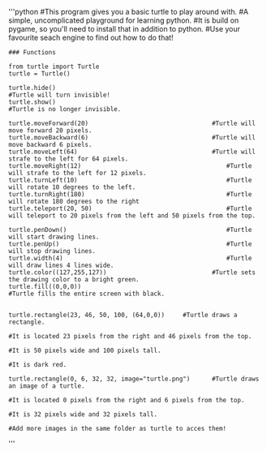 '''python
	#This program gives you a basic turtle to play around with.
	#A simple, uncomplicated playground for learning python.
	#It is build on pygame, so you'll need to install that in addition to python. 
	#Use your favourite seach engine to find out how to do that!

	### Functions

	from turtle import Turtle
	turtle = Turtle()

	turtle.hide()													#Turtle will turn invisible!
	turtle.show()													#Turtle is no longer invisible.

	turtle.moveForward(20)									#Turtle will move forward 20 pixels.
	turtle.moveBackward(6)									#Turtle will move backward 6 pixels.
	turtle.moveLeft(64)										#Turtle will strafe to the left for 64 pixels.
	turtle.moveRight(12)										#Turtle will strafe to the left for 12 pixels.
	turtle.turnLeft(10)											#Turtle will rotate 10 degrees to the left.
	turtle.turnRight(180)										#Turtle will rotate 180 degrees to the right
	turtle.teleport(20, 50)										#Turtle will teleport to 20 pixels from the left and 50 pixels from the top.

	turtle.penDown()											#Turtle will start drawing lines.
	turtle.penUp()												#Turtle will stop drawing lines.
	turtle.width(4)												#Turtle will draw lines 4 lines wide.
	turtle.color((127,255,127))								#Turtle sets the drawing color to a bright green.
	turtle.fill((0,0,0))												#Turtle fills the entire screen with black.


	turtle.rectangle(23, 46, 50, 100, (64,0,0))		#Turtle draws a rectangle.
																		#It is located 23 pixels from the right and 46 pixels from the top.
																		#It is 50 pixels wide and 100 pixels tall.
																		#It is dark red.

	turtle.rectangle(0, 6, 32, 32, image="turtle.png")		#Turtle draws an image of a turtle.
																				#It is located 0 pixels from the right and 6 pixels from the top.
																				#It is 32 pixels wide and 32 pixels tall.
																				#Add more images in the same folder as turtle to acces them!
'''
